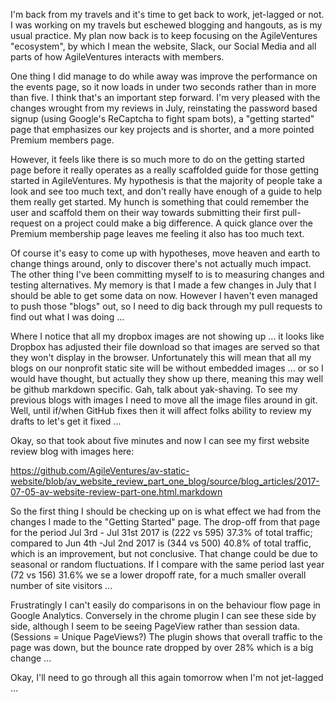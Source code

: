 I'm back from my travels and it's time to get back to work, jet-lagged or not.  I was working on my travels but eschewed blogging and hangouts, as is my usual practice.  My plan now back is to keep focusing on the AgileVentures "ecosystem", by which I mean the website, Slack, our Social Media and all parts of how AgileVentures interacts with members.

One thing I did manage to do while away was improve the performance on the events page, so it now loads in under two seconds rather than in more than five.  I think that's an important step forward.  I'm very pleased with the changes wrought from my reviews in July, reinstating the password based signup (using Google's ReCaptcha to fight spam bots), a "getting started" page that emphasizes our key projects and is shorter, and a more pointed Premium members page. 

However, it feels like there is so much more to do on the getting started page before it really operates as a really scaffolded guide for those getting started in AgileVentures.  My hypothesis is that the majority of people take a look and see too much text, and don't really have enough of a guide to help them really get started.  My hunch is something that could remember the user and scaffold them on their way towards submitting their first pull-request on a project could make a big difference.  A quick glance over the Premium membership page leaves me feeling it also has too much text.

Of course it's easy to come up with hypotheses, move heaven and earth to change things around, only to discover there's not actually much impact.  The other thing I've been committing myself to is to measuring changes and testing alternatives.  My memory is that I made a few changes in July that I should be able to get some data on now.  However I haven't even managed to push those "blogs" out, so I need to dig back through my pull requests to find out what I was doing ...

Where I notice that all my dropbox images are not showing up ... it looks like Dropbox has adjusted their file download so that images are served so that they won't display in the browser.  Unfortunately this will mean that all my blogs on our nonprofit static site will be without embedded images ... or so I would have thought, but actually they show up there, meaning this may well be github markdown specific. Gah, talk about yak-shaving.   To see my previous blogs with images I need to move all the image files around in git.  Well, until if/when GitHub fixes then it will affect folks ability to review my drafts to let's get it fixed ...

Okay, so that took about five minutes and now I can see my first website review blog with images here:

https://github.com/AgileVentures/av-static-website/blob/av_website_review_part_one_blog/source/blog_articles/2017-07-05-av-website-review-part-one.html.markdown

So the first thing I should be checking up on is what effect we had from the changes I made to the "Getting Started" page.  The drop-off from that page for the period Jul 3rd - Jul 31st 2017 is (222 vs 595) 37.3% of total traffic; compared to Jun 4th -Jul 2nd 2017 is (344 vs 500) 40.8% of total traffic, which is an improvement, but not conclusive.  That change could be due to seasonal or random fluctuations. If I compare with the same period last year (72 vs 156) 31.6% we se a lower dropoff rate, for a much smaller overall number of site visitors ...

Frustratingly I can't easily do comparisons in on the behaviour flow page in Google Analytics.  Conversely in the chrome plugin I can see these side by side, although I seem to be seeing PageView rather than session data. (Sessions = Unique PageViews?) The plugin shows that overall traffic to the page was down, but the bounce rate dropped by over 28% which is a big change ...

Okay, I'll need to go through all this again tomorrow when I'm not jet-lagged ...
